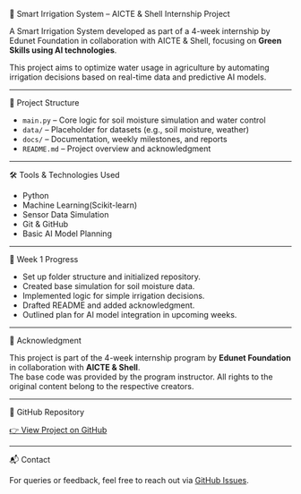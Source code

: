🌿 Smart Irrigation System – AICTE & Shell Internship Project

A Smart Irrigation System developed as part of a 4-week internship by Edunet Foundation in collaboration with AICTE & Shell, focusing on **Green Skills using AI technologies**.

This project aims to optimize water usage in agriculture by automating irrigation decisions based on real-time data and predictive AI models.

---

📁 Project Structure

- `main.py` – Core logic for soil moisture simulation and water control
- `data/` – Placeholder for datasets (e.g., soil moisture, weather)
- `docs/` – Documentation, weekly milestones, and reports
- `README.md` – Project overview and acknowledgment

---

🛠️ Tools & Technologies Used

- Python
- Machine Learning(Scikit-learn)
- Sensor Data Simulation
- Git & GitHub
- Basic AI Model Planning

---

🚀 Week 1 Progress

- Set up folder structure and initialized repository.
- Created base simulation for soil moisture data.
- Implemented logic for simple irrigation decisions.
- Drafted README and added acknowledgment.
- Outlined plan for AI model integration in upcoming weeks.

---

📌 Acknowledgment

This project is part of the 4-week internship program by **Edunet Foundation** in collaboration with **AICTE & Shell**.  
The base code was provided by the program instructor. All rights to the original content belong to the respective creators.

---

🔗 GitHub Repository

[👉 View Project on GitHub](https://github.com/CodeCraftsman-6/Smart_Irrigation_AICTE_Shell)

---

📬 Contact

For queries or feedback, feel free to reach out via [GitHub Issues](https://github.com/CodeCraftsman-6/Smart_Irrigation_AICTE_Shell/issues).
